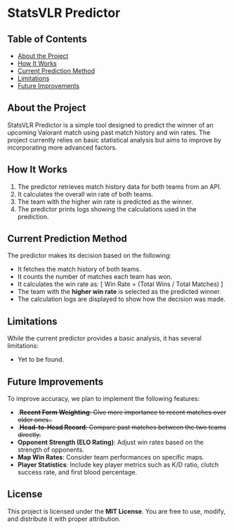 # StatsVLR Predictor

## Table of Contents
- [About the Project](#about-the-project)
- [How It Works](#how-it-works)
- [Current Prediction Method](#current-prediction-method)
- [Limitations](#limitations)
- [Future Improvements](#future-improvements)

## About the Project
StatsVLR Predictor is a simple tool designed to predict the winner of an upcoming Valorant match using past match history and win rates. The project currently relies on basic statistical analysis but aims to improve by incorporating more advanced factors.

## How It Works
1. The predictor retrieves match history data for both teams from an API.
2. It calculates the overall win rate of both teams.
3. The team with the higher win rate is predicted as the winner.
4. The predictor prints logs showing the calculations used in the prediction.

## Current Prediction Method
The predictor makes its decision based on the following:
- It fetches the match history of both teams.
- It counts the number of matches each team has won.
- It calculates the win rate as:
  \[ Win Rate = (Total Wins / Total Matches) \]
- The team with the **higher win rate** is selected as the predicted winner.
- The calculation logs are displayed to show how the decision was made.

## Limitations
While the current predictor provides a basic analysis, it has several limitations:
- Yet to be found.
## Future Improvements
To improve accuracy, we plan to implement the following features:
- .~~**Recent Form Weighting**: Give more importance to recent matches over older ones..~~
- .~~**Head-to-Head Record**: Compare past matches between the two teams directly.~~
- **Opponent Strength (ELO Rating)**: Adjust win rates based on the strength of opponents.
- **Map Win Rates**: Consider team performances on specific maps.
- **Player Statistics**: Include key player metrics such as K/D ratio, clutch success rate, and first blood percentage.

## License
This project is licensed under the **MIT License**. You are free to use, modify, and distribute it with proper attribution.
